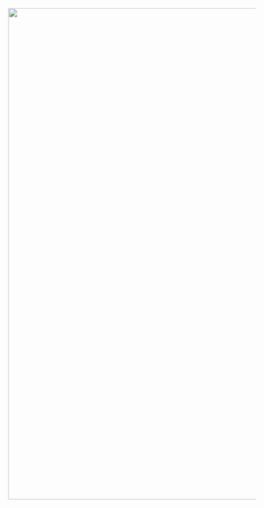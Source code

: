 <img src= ![logo](https://github.com/user-attachments/assets/c63f6e08-52ee-408f-a62b-c2fcad6e6593) width="1000">


<!--
**simonkluegel/simonkluegel** is a ✨ _special_ ✨ repository because its `README.md` (this file) appears on your GitHub profile.

Here are some ideas to get you started:

- 🔭 I’m currently working on ...
- 🌱 I’m currently learning ...
- 👯 I’m looking to collaborate on ...
- 🤔 I’m looking for help with ...
- 💬 Ask me about ...
- 📫 contact: simon-kluegel@sport.uni-giessen.de
- 😄 Pronouns: ...
- ⚡ Fun fact: ...
-->
